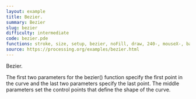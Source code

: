 ```yaml
---
layout: example
title: Bezier.
summary: Bezier
slug: bezier
difficulty: intermediate
code: bezier.pde
functions: stroke, size, setup, bezier, noFill, draw, 240-, mouseX-, background
source: https://processing.org/examples/bezier.html
---
```


Bezier. 

 The first two parameters for the bezier() function specify the first point in the curve and the last two parameters specify the last point. The middle parameters set the control points that define the shape of the curve.
